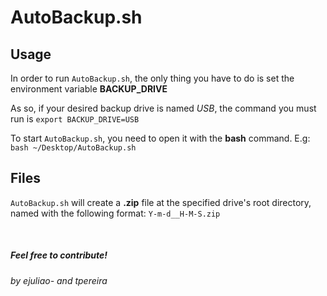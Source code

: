 # AutoBackup.sh

## Usage

In order to run `AutoBackup.sh`, the only thing you have to do is set the environment variable **BACKUP_DRIVE**

As so, if your desired backup drive is named *USB*, the command you must run is `export BACKUP_DRIVE=USB`

To start `AutoBackup.sh`, you need to open it with the **bash** command. E.g: `bash ~/Desktop/AutoBackup.sh`

## Files

`AutoBackup.sh` will create a **.zip** file at the specified drive's root directory, named with the following format: `Y-m-d__H-M-S.zip`

<br>

##### Feel free to contribute!

###### by ejuliao- and tpereira
